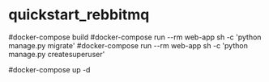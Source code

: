 # quickstart_rebbitmq

#docker-compose build
#docker-compose run --rm web-app sh -c 'python manage.py migrate'
#docker-compose run --rm web-app sh -c 'python manage.py createsuperuser'

#docker-compose up -d
